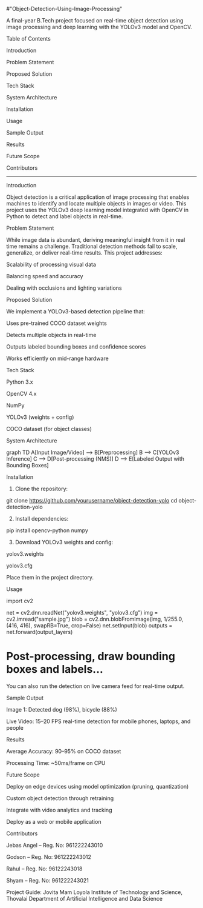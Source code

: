 #"Object-Detection-Using-Image-Processing"

A final-year B.Tech project focused on real-time object detection using image processing and deep learning with the YOLOv3 model and OpenCV.

Table of Contents

Introduction

Problem Statement

Proposed Solution

Tech Stack

System Architecture

Installation

Usage

Sample Output

Results

Future Scope

Contributors



---

Introduction

Object detection is a critical application of image processing that enables machines to identify and locate multiple objects in images or video. This project uses the YOLOv3 deep learning model integrated with OpenCV in Python to detect and label objects in real-time.

Problem Statement

While image data is abundant, deriving meaningful insight from it in real time remains a challenge. Traditional detection methods fail to scale, generalize, or deliver real-time results. This project addresses:

Scalability of processing visual data

Balancing speed and accuracy

Dealing with occlusions and lighting variations


Proposed Solution

We implement a YOLOv3-based detection pipeline that:

Uses pre-trained COCO dataset weights

Detects multiple objects in real-time

Outputs labeled bounding boxes and confidence scores

Works efficiently on mid-range hardware


Tech Stack

Python 3.x

OpenCV 4.x

NumPy

YOLOv3 (weights + config)

COCO dataset (for object classes)


System Architecture

graph TD
    A[Input Image/Video] --> B[Preprocessing]
    B --> C[YOLOv3 Inference]
    C --> D[Post-processing (NMS)]
    D --> E[Labeled Output with Bounding Boxes]

Installation

1. Clone the repository:

git clone https://github.com/yourusername/object-detection-yolo
cd object-detection-yolo


2. Install dependencies:

pip install opencv-python numpy


3. Download YOLOv3 weights and config:

yolov3.weights

yolov3.cfg

Place them in the project directory.




Usage

import cv2

net = cv2.dnn.readNet("yolov3.weights", "yolov3.cfg")
img = cv2.imread("sample.jpg")
blob = cv2.dnn.blobFromImage(img, 1/255.0, (416, 416), swapRB=True, crop=False)
net.setInput(blob)
outputs = net.forward(output_layers)

# Post-processing, draw bounding boxes and labels...

You can also run the detection on live camera feed for real-time output.

Sample Output

Image 1: Detected dog (98%), bicycle (88%)

Live Video: 15–20 FPS real-time detection for mobile phones, laptops, and people


Results

Average Accuracy: 90–95% on COCO dataset

Processing Time: ~50ms/frame on CPU


Future Scope

Deploy on edge devices using model optimization (pruning, quantization)

Custom object detection through retraining

Integrate with video analytics and tracking

Deploy as a web or mobile application


Contributors

Jebas Angel – Reg. No: 961222243010

Godson – Reg. No: 961222243012

Rahul – Reg. No: 96122243018

Shyam – Reg. No: 961222243021


Project Guide: Jovita Mam
Loyola Institute of Technology and Science, Thovalai
Department of Artificial Intelligence and Data Science
